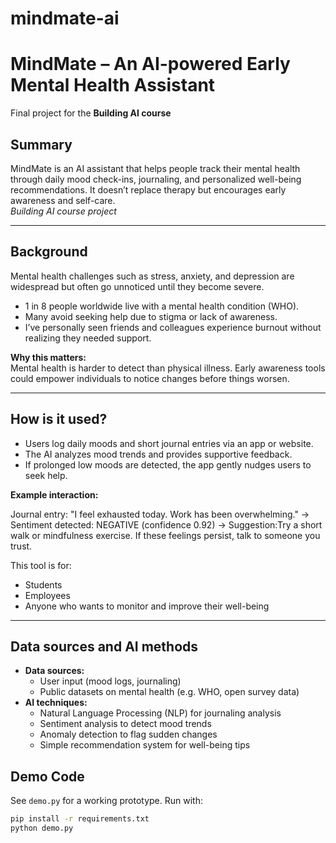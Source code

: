 # mindmate-ai
# MindMate – An AI-powered Early Mental Health Assistant  

Final project for the **Building AI course**  

## Summary  

MindMate is an AI assistant that helps people track their mental health through daily mood check-ins, journaling, and personalized well-being recommendations. It doesn’t replace therapy but encourages early awareness and self-care.  
*Building AI course project*  

---

## Background  

Mental health challenges such as stress, anxiety, and depression are widespread but often go unnoticed until they become severe.  

* 1 in 8 people worldwide live with a mental health condition (WHO).  
* Many avoid seeking help due to stigma or lack of awareness.  
* I’ve personally seen friends and colleagues experience burnout without realizing they needed support.  

**Why this matters:**  
Mental health is harder to detect than physical illness. Early awareness tools could empower individuals to notice changes before things worsen.  

---

## How is it used?  

* Users log daily moods and short journal entries via an app or website.  
* The AI analyzes mood trends and provides supportive feedback.  
* If prolonged low moods are detected, the app gently nudges users to seek help.  

**Example interaction:**  

Journal entry: "I feel exhausted today. Work has been overwhelming."
→ Sentiment detected: NEGATIVE (confidence 0.92)
→ Suggestion:Try a short walk or mindfulness exercise. If these feelings persist, talk to someone you trust.


This tool is for:  
* Students  
* Employees  
* Anyone who wants to monitor and improve their well-being  

---

## Data sources and AI methods  

* **Data sources:**  
  - User input (mood logs, journaling)  
  - Public datasets on mental health (e.g. WHO, open survey data)  
* **AI techniques:**  
  - Natural Language Processing (NLP) for journaling analysis  
  - Sentiment analysis to detect mood trends  
  - Anomaly detection to flag sudden changes  
  - Simple recommendation system for well-being tips  


## Demo Code  

See `demo.py` for a working prototype. Run with:  

```bash
pip install -r requirements.txt
python demo.py
